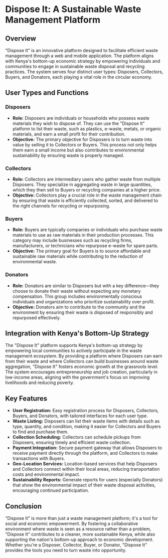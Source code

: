 # Dispose It: A Sustainable Waste Management Platform

## Overview
"Dispose It" is an innovative platform designed to facilitate efficient waste management through a web and mobile application. The platform aligns with Kenya's bottom-up economic strategy by empowering individuals and communities to engage in sustainable waste disposal and recycling practices. The system serves four distinct user types: Disposers, Collectors, Buyers, and Donators, each playing a vital role in the circular economy.

## User Types and Functions

### Disposers
- **Role:** Disposers are individuals or households who possess waste materials they wish to dispose of. They can use the "Dispose It" platform to list their waste, such as plastics, e-waste, metals, or organic materials, and earn a small profit for their contribution.
- **Objective:** The primary objective for Disposers is to turn waste into value by selling it to Collectors or Buyers. This process not only helps them earn a small income but also contributes to environmental sustainability by ensuring waste is properly managed.

### Collectors
- **Role:** Collectors are intermediary users who gather waste from multiple Disposers. They specialize in aggregating waste in large quantities, which they then sell to Buyers or recycling companies at a higher price.
- **Objective:** Collectors play a crucial role in the waste management chain by ensuring that waste is efficiently collected, sorted, and delivered to the right channels for recycling or repurposing.

### Buyers
- **Role:** Buyers are typically companies or individuals who purchase waste materials to use as raw materials in their production processes. This category may include businesses such as recycling firms, manufacturers, or technicians who repurpose e-waste for spare parts.
- **Objective:** The primary goal for Buyers is to source affordable and sustainable raw materials while contributing to the reduction of environmental waste.

### Donators
- **Role:** Donators are similar to Disposers but with a key difference—they choose to donate their waste without expecting any monetary compensation. This group includes environmentally conscious individuals and organizations who prioritize sustainability over profit.
- **Objective:** Donators aim to contribute to the community and the environment by ensuring their waste is disposed of responsibly and repurposed effectively.

## Integration with Kenya's Bottom-Up Strategy
The "Dispose It" platform supports Kenya's bottom-up strategy by empowering local communities to actively participate in the waste management ecosystem. By providing a platform where Disposers can earn from their waste and where Collectors can build businesses around waste aggregation, "Dispose It" fosters economic growth at the grassroots level. The system encourages entrepreneurship and job creation, particularly in low-income areas, aligning with the government's focus on improving livelihoods and reducing poverty.

## Key Features
- **User Registration:** Easy registration process for Disposers, Collectors, Buyers, and Donators, with tailored interfaces for each user type.
- **Waste Listing:** Disposers can list their waste items with details such as type, quantity, and condition, making it easier for Collectors and Buyers to find and purchase them.
- **Collection Scheduling:** Collectors can schedule pickups from Disposers, ensuring timely and efficient waste collection.
- **Payment Integration:** Secure payment gateway that allows Disposers to receive payment directly through the platform, and Collectors to make transactions with Buyers.
- **Geo-Location Services:** Location-based services that help Disposers and Collectors connect within their local areas, reducing transportation costs and environmental impact.
- **Sustainability Reports:** Generate reports for users (especially Donators) that show the environmental impact of their waste disposal activities, encouraging continued participation.

## Conclusion
"Dispose It" is more than just a waste management platform; it's a tool for social and economic empowerment. By fostering a collaborative environment where waste is seen as a resource rather than a problem, "Dispose It" contributes to a cleaner, more sustainable Kenya, while also supporting the nation's bottom-up approach to economic development. Whether you're a Disposer, Collector, Buyer, or Donator, "Dispose It" provides the tools you need to turn waste into opportunity.